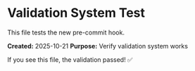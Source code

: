 # Validation System Test

This file tests the new pre-commit hook.

**Created:** 2025-10-21
**Purpose:** Verify validation system works

If you see this file, the validation passed! ✅

